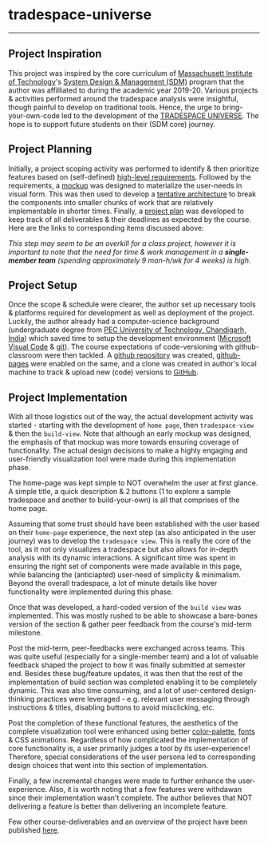 # tradespace-universe
---

## Project Inspiration
This project was inspired by the core curriculum of [Massachusett Institute of Technology](https://web.mit.edu/)'s [System Design & Management (SDM)](https://sdm.mit.edu/) program that the author was affilliated to during the academic year 2019-20. Various projects & activities performed around the tradespace analysis were insightful, though painful to develop on traditional tools. Hence, the urge to bring-your-own-code led to the development of the [TRADESPACE UNIVERSE](6859-sp21.github.io/final-project-sdm/). The hope is to support future students on their  (SDM core) journey.

## Project Planning
Initially, a project scoping activity was performed to identify & then prioritize features based on (self-defined) [high-level requirements](https://docs.google.com/presentation/d/1B0D2Feb0dvZxbxSgtC0P5ENkHkj_VHo5fl7ZVuMfgFI/edit?usp=sharing). Followed by the requirements, a [mockup](https://docs.google.com/presentation/d/1wtdTds_O2-4FBaipg1F2oP3085XSUMoRAiCrqSMd1A0/edit#slide=id.gd60937d636_0_0) was  designed to materialize the user-needs in visual form. This was then used to develop a [tentative architecture](https://docs.google.com/presentation/d/1B0D2Feb0dvZxbxSgtC0P5ENkHkj_VHo5fl7ZVuMfgFI/edit?usp=sharing) to break the components into smaller chunks of work that are relatively implementable in shorter times. Finally, a [project plan](https://docs.google.com/spreadsheets/d/1JzRmCgq1eZ1TxeXkxjMs9VOnZfUoNv-cMp9GRKBr1nM/edit?usp=sharing) was developed to keep track of all deliverables & their deadlines as expected by the course. Here are the links to corresponding items discussed above:

*This step may seem to be an overkill for a class project, however it is important to note that the need for time & work management in a __single-member team__ (spending approximately 9 man-h/wk for 4 weeks) is high.*

## Project Setup
Once the scope & schedule were clearer, the author set up necessary tools & platforms required for development as well as deployment of the project. Luckily, the author already had a computer-science background (undergraduate degree from [PEC University of Technology, Chandigarh, India](https://pec.ac.in)) which saved time to setup the development environment ([Microsoft Visual Code](https://code.visualstudio.com/) & [git](https://git-scm.com/)). The course expectations of code-versioning with github-classroom were then tackled. A [github repository](https://github.com/6859-sp21/final-project-sdm) was created, [github-pages](https://pages.github.com/) were enabled on the same, and a clone was created in author's local machine to track & upload new (code) versions to [GitHub](https://github.com/).

## Project Implementation
With all those logistics out of the way, the actual development activity was started - starting with the development of `home page`, then `tradespace-view` & then the `build-view`. Note that although an early mockup was designed, the emphasis of that mockup was more towards ensuring coverage of functionality. The actual design decisions to make a highly engaging and user-friendly visualization tool were made during this implementation phase.

The home-page was kept simple to NOT overwhelm the user at first glance. A simple title, a quick description & 2 buttons (1 to explore a sample tradespace and another to build-your-own) is all that comprises of the home page.

Assuming that some trust should have been established with the user based on their `home-page` experience, the next step (as also anticipated in the user journey) was to develop the `tradespace view`. This is really the core of the tool, as it not only visualizes a tradespace but also allows for in-depth analysis with its dynamic interactions. A significant time was spent in ensuring the right set of components were made available in this page, while balancing the (anticiapted) user-need of simplicity & minimalism. Beyond the overall tradespace, a lot of minute details like hover functionality were implemented during this phase.

Once that was developed, a hard-coded version of the `build view` was implemented. This was mostly rushed to be able to showcase a bare-bones version of the section & gather peer feedback from the course's mid-term milestone. 

Post the mid-term, peer-feedbacks were exchanged across teams. This was quite useful (especially for a single-member team) and a lot of valuable feedback shaped the project to how it was finally submitted at semester end. Besides these bug/feature updates, it was then that the rest of the implementation of build section was completed enabling it to be completely dynamic. This was also time consuming, and a lot of user-centered design-thinking practices were leveraged - e.g. relevant user messaging through instructions & titles, disabling buttons to avoid misclicking, etc.

Post the completion of these functional features, the aesthetics of the complete visualization tool were enhanced using better [color-palette](https://coolors.co/palettes/trending), [fonts](https://www.hostinger.com/tutorials/best-html-web-fonts) & CSS animations. Regardless of how complicated the implementation of core functionality is, a user primarily judges a tool by its user-experience! Therefore, special considerations of the user persona led to corresponding design choices that went into this section of implementation.

Finally, a few incremental changes were made to further enhance the user-experience. Also, it is worth noting that a few features were withdawan since their implementation wasn't complete. The author believes that NOT delivering a feature is better than delivering an incomplete feature.

Few other course-deliverables and an overview of the project have been published [here](https://mit-sdm.github.io/6859-sp21/).
